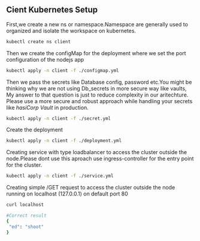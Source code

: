 ## Cient Kubernetes Setup
First,we create a new ns or namespace.Namespace are generally used to organized and isolate the workspace on kubernetes.
```bash 
kubectl create ns client
```
Then we create the configMap for the deployment where we set the port configuration of the nodejs app
```bash 
kubectl apply -n client -f ./configmap.yml
```
Then we pass the secrets like Database config, password etc.You might be thinking why we are not using Db_secrets in more secure way like vaults, My answer to that question is just to reduce complexity in our aritechture. Please use a more secure and robust approach while handling your secrets like *hasiCorp Vault* in production. 
```bash 
kubectl apply -n client -f ./secret.yml
```
Create the deployment
```bash 
kubectl apply -n client -f ./deployment.yml
```
Creating service with type loadbalancer to access the cluster outside the node.Please dont use this aproach use ingress-controller for the entry point for the cluster.
```bash 
kubectl apply -n client -f ./service.yml
```
Creating simple /GET request to access the cluster outside the node running on localhost (127.0.0.1) on default port 80
```bash 
curl localhost
```
```bash
#Correct result
{
 "ed": "shoot"
}
```
